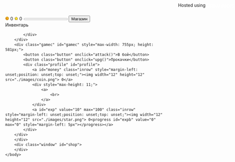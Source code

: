 <html>
	<head>
		<title>RPG Game</title>
	</head>
	<body>
		<link rel="stylesheet" href="./style.css">
		<script src="./script.js"></script>
		<div class="row" id="row">
			<a id="money" class="inrow"><img width="12" height="12" src="./images/coin.png"> 0</a>
			<a id="exp" value="10" max="100" class="inrow"><img width="12" height="12" src="./images/star.png"> 0<progress id="expb" value="0" max="0" style="margin-left: 5px"></progress></a>
			<button class="inrow" id="shopButton" onClick="toggleShop()">Магазин</button>
			<div class="inrow" style="max-width: 182; position: absolute; right: 2px; top: 8px"><a>Hosted using <a href="https://pages.github.com/" style="color: white">Github pages</a></a></div>
		</div>
		<div class="window" id="game">
		<div class="inv">
			<a>Инвентарь</a>
			<div class="invi" id="invi">
			
			</div>
		</div>
		<div class="gamec" id="gamec" style="max-width: 755px; height: 581px;">
			<button class="button" onclick="attack()">В бой</button>
			<button class="button" onclick="upg()">Прокачки</button>
			<div class="profile" id="profile">
				<a id="money" class="inrow" style="margin-left: unset;position: unset;top: unset;"><img width="12" height="12" src="./images/coin.png"> 0</a>
				<div style="max-height: 11;">
					<a>
						<br>
					</a>
				</div>
				<a id="exp" value="10" max="100" class="inrow" style="margin-left: unset;position: unset;top: unset;"><img width="12" height="12" src="./images/star.png"> 0<progress id="expb" value="0" max="0" style="margin-left: 5px"></progress></a>
			</div>
		</div>
		</div>
		<div class="window" id="shop">
		</div>
	</body>
</html>
